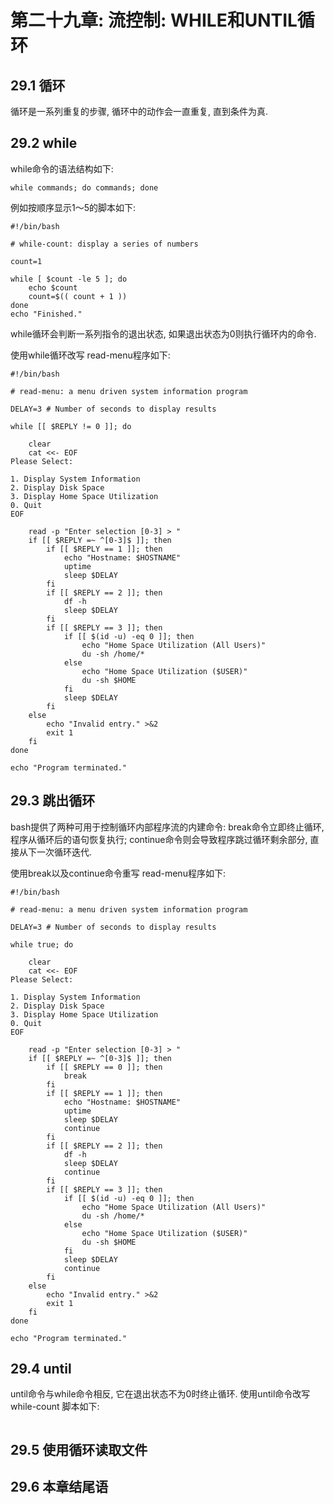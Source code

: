 # 第二十九章: 流控制: WHILE和UNTIL循环 #

## 29.1 循环 ##

循环是一系列重复的步骤, 循环中的动作会一直重复, 直到条件为真.

## 29.2 while ##

while命令的语法结构如下:

```
while commands; do commands; done
```

例如按顺序显示1～5的脚本如下:

```
#!/bin/bash

# while-count: display a series of numbers

count=1

while [ $count -le 5 ]; do
    echo $count
    count=$(( count + 1 ))
done
echo "Finished."
```

while循环会判断一系列指令的退出状态, 如果退出状态为0则执行循环内的命令.

使用while循环改写 read-menu程序如下:

```
#!/bin/bash

# read-menu: a menu driven system information program

DELAY=3 # Number of seconds to display results

while [[ $REPLY != 0 ]]; do

    clear
    cat <<- EOF
Please Select:

1. Display System Information
2. Display Disk Space
3. Display Home Space Utilization
0. Quit
EOF

    read -p "Enter selection [0-3] > "
    if [[ $REPLY =~ ^[0-3]$ ]]; then
        if [[ $REPLY == 1 ]]; then
            echo "Hostname: $HOSTNAME"
            uptime
            sleep $DELAY
        fi
        if [[ $REPLY == 2 ]]; then
            df -h
            sleep $DELAY
        fi
        if [[ $REPLY == 3 ]]; then
            if [[ $(id -u) -eq 0 ]]; then
                echo "Home Space Utilization (All Users)"
                du -sh /home/*
            else
                echo "Home Space Utilization ($USER)"
                du -sh $HOME
            fi
            sleep $DELAY
        fi
    else
        echo "Invalid entry." >&2
        exit 1
    fi
done

echo "Program terminated."
```

## 29.3 跳出循环 ##

bash提供了两种可用于控制循环内部程序流的内建命令: break命令立即终止循环, 程序从循环后的语句恢复执行; continue命令则会导致程序跳过循环剩余部分, 直接从下一次循环迭代.

使用break以及continue命令重写 read-menu程序如下:

```
#!/bin/bash

# read-menu: a menu driven system information program

DELAY=3 # Number of seconds to display results

while true; do

    clear
    cat <<- EOF
Please Select:

1. Display System Information
2. Display Disk Space
3. Display Home Space Utilization
0. Quit
EOF

    read -p "Enter selection [0-3] > "
    if [[ $REPLY =~ ^[0-3]$ ]]; then
        if [[ $REPLY == 0 ]]; then
            break
        fi
        if [[ $REPLY == 1 ]]; then
            echo "Hostname: $HOSTNAME"
            uptime
            sleep $DELAY
            continue
        fi
        if [[ $REPLY == 2 ]]; then
            df -h
            sleep $DELAY
            continue
        fi
        if [[ $REPLY == 3 ]]; then
            if [[ $(id -u) -eq 0 ]]; then
                echo "Home Space Utilization (All Users)"
                du -sh /home/*
            else
                echo "Home Space Utilization ($USER)"
                du -sh $HOME
            fi
            sleep $DELAY
            continue
        fi
    else
        echo "Invalid entry." >&2
        exit 1
    fi
done

echo "Program terminated."
```

## 29.4 until ##

until命令与while命令相反, 它在退出状态不为0时终止循环. 使用until命令改写 while-count 脚本如下:

```

```

## 29.5 使用循环读取文件 ##

## 29.6 本章结尾语 ##
